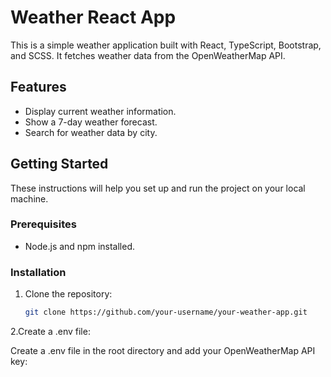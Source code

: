# Weather React App

This is a simple weather application built with React, TypeScript, Bootstrap, and SCSS. It fetches weather data from the OpenWeatherMap API.

## Features

- Display current weather information.
- Show a 7-day weather forecast.
- Search for weather data by city.

## Getting Started

These instructions will help you set up and run the project on your local machine.

### Prerequisites

- Node.js and npm installed.

### Installation

1. Clone the repository:

   ```bash
   git clone https://github.com/your-username/your-weather-app.git
2.Create a .env file:

Create a .env file in the root directory and add your OpenWeatherMap API key:
